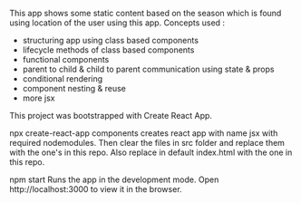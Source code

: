 This app shows some static content based on the season which is found using location of the user using this app. 
Concepts used : 
- structuring app using class based components
- lifecycle methods of class based components
- functional components 
- parent to child & child to parent communication using state & props
- conditional rendering
- component nesting & reuse
- more jsx


This project was bootstrapped with Create React App.

npx create-react-app components
creates react app with name jsx with required nodemodules. Then clear the files in src folder and replace them with the one's in this repo. Also replace in default index.html with the one in this repo.

npm start
Runs the app in the development mode.
Open http://localhost:3000 to view it in the browser.